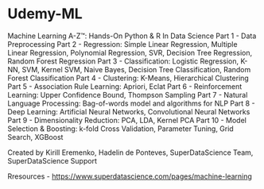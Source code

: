 ﻿# Udemy-ML
Machine Learning A-Z™: Hands-On Python &amp; R In Data Science
Part 1 - Data Preprocessing
Part 2 - Regression: Simple Linear Regression, Multiple Linear Regression, Polynomial Regression, SVR, Decision Tree Regression, Random Forest Regression
Part 3 - Classification: Logistic Regression, K-NN, SVM, Kernel SVM, Naive Bayes, Decision Tree Classification, Random Forest Classification
Part 4 - Clustering: K-Means, Hierarchical Clustering
Part 5 - Association Rule Learning: Apriori, Eclat
Part 6 - Reinforcement Learning: Upper Confidence Bound, Thompson Sampling
Part 7 - Natural Language Processing: Bag-of-words model and algorithms for NLP
Part 8 - Deep Learning: Artificial Neural Networks, Convolutional Neural Networks
Part 9 - Dimensionality Reduction: PCA, LDA, Kernel PCA
Part 10 - Model Selection & Boosting: k-fold Cross Validation, Parameter Tuning, Grid Search, XGBoost

Created by Kirill Eremenko, Hadelin de Ponteves, SuperDataScience Team, SuperDataScience Support

Rresources - https://www.superdatascience.com/pages/machine-learning